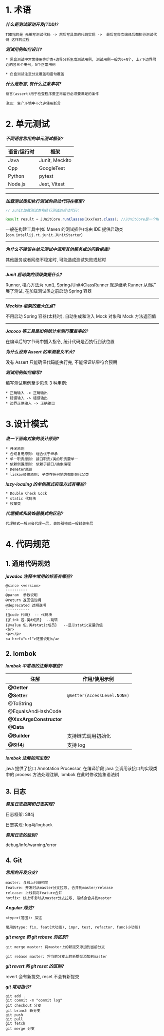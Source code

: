 # 1. 术语

**_什么是测试驱动开发(TDD)?_**

```
TDD指的是 先编写测试代码 -> 然后写具体的代码实现 ->  最后在每次编译后都执行测试代码 这样的过程
```

**_测试用例如何设计?_**

```
* 黑盒测试中常常使用等价类+边界分析生成测试用例, 测试用例一般为6+N个, 上/下边界附近的各三个用例, N个正常用例

* 白盒测试注意分支覆盖和语句覆盖
```

**_什么是断言, 有什么注意事项?_**

```
断言(assert)用于检查程序要正常运行必须要满足的条件

注意: 生产环境中不允许使用断言
```

# 2. 单元测试

_**不同语言常用的单元测试框架?**_

| 语言/运行时 | 框架           |
| ----------- | -------------- |
| Java        | Junit, Meckito |
| Cpp         | GoogleTest     |
| Python      | pytest         |
| Node.js     | Jest, Vitest   |

---

_**加载测试类和执行测试的启动代码在哪里?**_

```java
// Junit加载测试类和执行测试的启动代码:

Result result = JUnitCore.runClasses(XxxTest.class); //JUnitCore是一个Runner
```

一般在构建工具中(如 Maven 的测试插件)或由 IDE 提供启动类(`com.intellij.rt.junit.JUnitStarter`)

---

_**为什么不建议在单元测试中调用其他服务或访问数据库?**_

其他服务或者网络不稳定时, 可能造成测试失败或超时

---

_**Junit 启动类的顶级类是什么?**_

Runner, 核心方法为 run(), SpringJUnit4ClassRunner 就是继承 Runner 从而扩展了测试, 在加载测试类之前启动 Spring 容器

---

_**Meckito 框架的最大优点?**_

不用启动 Spring 容器(太耗时), 自动生成和注入 Mock 对象和 Mock 方法返回值

---

**_Jacoco 等工具是如何统计单测行覆盖率的?_**

在编译后的字节码中插入指令, 统计代码是否执行到该位置

**_为什么没有 Assert 的单测意义不大?_**

没有 Assert 只能确保代码能执行完, 不能保证结果符合预期

**_测试用例如何编写?_**

编写测试用例至少包含 3 种用例:

```
* 正确输入 -> 正确输出
* 错误输入 -> 错误输出
* 边界正确输入 -> 正确输出
```

# 3.设计模式

**_说一下面向对象的设计原则?_**

```
* 开闭原则
* 合成复用原则: 组合优于继承
* 单一职责原则: 接口职责/类的职责要单一
* 依赖倒置原则: 依赖于接口/抽象编程
* Demeter原则
* liskov替换原则: 子类在任何地方都能替代父类
```

**_lazy-loading 的单例模式实现方式有哪些?_**

```
* Double Check Lock
* static 代码块
* 枚举类
```

**_代理模式和装饰器模式的区别?_**

```
代理模式一般只会代理一层, 装饰器模式一般封装多层
```

# 4. 代码规范

## 1. 通用代码规范

**_javadoc 注释中常用的标签有哪些?_**

```
@since <version>
----------
@param	参数说明
@return 返回值说明
@deprecated 过期说明
-----------
{@code 代码}	-- 代码块
{@link 包.类#成员}	--跳转
{@value 包.类#static成员}   --显示static变量的值
<br>
<p></p>
<a href="url">链接说明</a>
```

## 2. lombok

**_lombok 中常用的注解有哪些?_**

| 注解                    | 作用/使用示例               |
| ----------------------- | --------------------------- |
| **@Getter**             |                             |
| **@Setter**             | `@Setter(AccessLevel.NONE)` |
| @ToString               |                             |
| @EqualsAndHashCode      |                             |
| **@XxxArgsConstructor** |                             |
| **@Data**               |                             |
| **@Builder**            | 支持链式调用初始化          |
| **@Slf4j**              | 支持 log                    |

**_lombok 注解如何生效?_**

java 提供了接口 Annotation Processor, 在编译阶段 java 会调用该接口的实现类中的 process 方法处理注解, lombok 在此时修改抽象语法树

## 3. 日志

**_常见日志框架和日志实现?_**

日志框架: Slf4j

日志实现: log4j/logback

**_常用日志的级别?_**

debug/info/warning/error

## 4. Git

**_常用的开发分支?_**

```
master: 与线上代码相同
feature: 开发时从master分支拉取, 合并到master/release
release: 上线前将feature合并
hotfix: 线上修复时从master分支拉取, 最终会合并到master
```

**_Angular 规范?_**

```
<type>(范围): 描述

常用的type: fix, feat(大功能), impr, test, refactor, func(小功能)
```

**_git merge 和 git rebase 的区别?_**

```
git merge master: 将master上的新提交添加到当前分支

git rebase master: 将当前分支上的新提交添加到master
```

**_git revert 和 git reset 的区别?_**

revert 会有新提交, reset 不会有新提交

**_git 常用指令?_**

```
git add .
git commit -m "commit log"
git checkout 分支
git branch 新分支
git push
git pull
git fetch
git merge 分支
```
